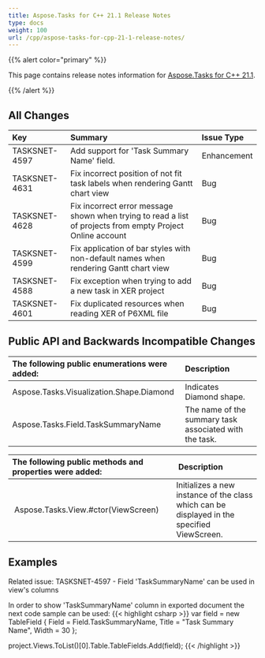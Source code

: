 ```yaml
---
title: Aspose.Tasks for C++ 21.1 Release Notes
type: docs
weight: 100
url: /cpp/aspose-tasks-for-cpp-21-1-release-notes/
---
```


{{% alert color="primary" %}} 

This page contains release notes information for [Aspose.Tasks for C++ 21.1](https://downloads.aspose.com/tasks/cpp/new-releases/aspose.tasks-for-c---21.1/).

{{% /alert %}}
## **All Changes**
|**Key**|**Summary**|**Issue Type**|
| :- | :- | :- |
| TASKSNET-4597 | Add support for 'Task Summary Name' field. | Enhancement |
| TASKSNET-4631 | Fix incorrect position of not fit task labels when rendering Gantt chart view | Bug |
| TASKSNET-4628 | Fix incorrect error message shown when trying to read a list of projects from empty Project Online account | Bug |
| TASKSNET-4599 | Fix application of bar styles with non-default names when rendering Gantt chart view | Bug |
| TASKSNET-4588 | Fix exception when trying to add a new task in XER project | Bug |
| TASKSNET-4601 | Fix duplicated resources when reading XER of P6XML file | Bug |

## **Public API and Backwards Incompatible Changes**

|**The following public enumerations were added:**|**Description**|
| :- | :- |
| Aspose.Tasks.Visualization.Shape.Diamond | Indicates Diamond shape. |
| Aspose.Tasks.Field.TaskSummaryName | The name of the summary task associated with the task. |

|**The following public methods and properties were added:** | **Description** |
| :- | :- |
| Aspose.Tasks.View.#ctor(ViewScreen) | Initializes a new instance of the <see cref="View"/> class which can be displayed in the specified ViewScreen. |


## **Examples**

Related issue: TASKSNET-4597 - Field 'TaskSummaryName' can be used in view's columns

In order to show 'TaskSummaryName' column in exported document the next code sample can be used:
{{< highlight csharp >}}
var field = new TableField
{
    Field = Field.TaskSummaryName,
    Title = "Task Summary Name",
    Width = 30
};

project.Views.ToList()[0].Table.TableFields.Add(field);
{{< /highlight >}}